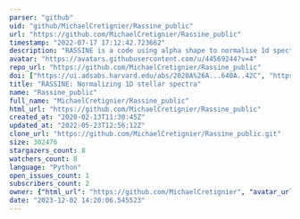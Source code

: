 ```yaml
---
parser: "github"
uid: "github/MichaelCretignier/Rassine_public"
url: "https://github.com/MichaelCretignier/Rassine_public"
timestamp: "2022-07-17 17:12:42.723662"
description: "RASSINE is a code using alpha shape to normalise 1d spectra"
avatar: "https://avatars.githubusercontent.com/u/44569244?v=4"
repo_url: "https://github.com/MichaelCretignier/Rassine_public"
doi: ["https://ui.adsabs.harvard.edu/abs/2020A%26A...640A..42C", "https://ui.adsabs.harvard.edu/abs/2021ascl.soft02022C/abstract"]
title: "RASSINE: Normalizing 1D stellar spectra"
name: "Rassine_public"
full_name: "MichaelCretignier/Rassine_public"
html_url: "https://github.com/MichaelCretignier/Rassine_public"
created_at: "2020-02-13T11:30:45Z"
updated_at: "2022-05-23T12:56:12Z"
clone_url: "https://github.com/MichaelCretignier/Rassine_public.git"
size: 302476
stargazers_count: 8
watchers_count: 8
language: "Python"
open_issues_count: 1
subscribers_count: 2
owner: {"html_url": "https://github.com/MichaelCretignier", "avatar_url": "https://avatars.githubusercontent.com/u/44569244?v=4", "login": "MichaelCretignier", "type": "User"}
date: "2023-12-02 14:20:06.545523"
---
```

